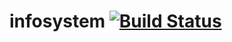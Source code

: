 # infosystem [![Build Status](https://travis-ci.org/samueldmq/infosystem.svg?branch=master)](https://travis-ci.org/samueldmq/infosystem-ansible)
